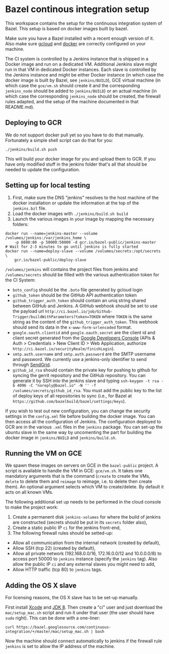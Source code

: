 # Bazel continous integration setup

This workspace contains the setup for the continuous integration
system of Bazel. This setup is based on docker images built by bazel.

Make sure you have a Bazel installed with a recent enough version of
it. Also make sure [gcloud](https://cloud.google.com/sdk/) and
[docker](https://www.docker.com) are correctly configured on your
machine.

The CI system is controlled by a Jenkins instance that is shipped in a
Docker image and run on a dedicated VM. Additional Jenkins slave might
run in that VM in dedicated Docker instances. Each slave is
controlled by the Jenkins instance and might be either Docker
instance (in which case the docker image is built by Bazel, see
`jenkins/BUILD`), GCE virtual machine (in which case the
`gce/vm.sh` should create it and the corresponding `jenkins_node`
should be added to `jenkins/BUILD`) or an actual machine (in which
case the corresponding `jenkins_node` should be created, the firewall
rules adapted, and the setup of the machine documented in that
README.md).

## Deploying to GCR

We do not support docker pull yet so you have to do that manually.
Fortunately a simple shell script can do that for you:

```
./jenkins/build.sh push
```

This will build your docker image for you and upload them to GCR. If
you have only modified stuff in the jenkins folder that's all that
should be needed to update the configuration.

## Setting up for local testing

 1. First, make sure the DNS "jenkins" resolves to the host machine of
    the docker installation or update the information at the top of
    the `jenkins.bzl` file.
 2. Load the docker images with `./jenkins/build.sh build`
 3. Launch the various images in your image by mapping the
    necessary folders:

```
docker run --name=jenkins-master --volume /volumes/jenkins:/var/jenkins_home \
    -p 8080:80 -p 50000:50000 -d gcr.io/bazel-public/jenkins-master
# Wait for 2-3 minutes to go until jenkins is fully started
docker run --name=deploy-slave --volume /volumes/secrets:/opt/secrets \
    gcr.io/bazel-public/deploy-slave
```

`/volumes/jenkins` will contains the project files from jenkins and
`/volumes/secrets` should be filled with the various authentication
token for the CI System: 

 - `boto_config` should be the `.boto` file generated by gcloud login
 - `github_token` should be the GitHub API authentication token
 - `github_trigger_auth_token` should contain an uniq string shared
    between GitHub and Jenkins. A GitHub webhook should be set to use
    the payload url
    `http://ci.bazel.io/job/Github-Trigger/buildWithParameters?token=TOKEN`
    where `TOKEN` is the same string as the content of the
    `github_trigger_auth_token`. This webhook should send its data in
    the `x-www-form-urlencoded` format.
 - `google.oauth.clientid` and `google.oauth.secret` are the client id
    and client secret generated from the
    [Google Developers Console](https://console.developers.google.com)
    (APIs & Auth > Credentials > New Client ID > Web Application,
    authorize `http://ci.bazel.io/securityRealm/finishLogin`).
 - `smtp.auth.username` and `smtp.auth.password` are the SMTP username
    and password. We currently use a jenkins-only identifier to send
    through [SendGrid](https://sendgrid.com).
 - `github_id_rsa` should contain the private key for pushing to
   github for syncing the gerrit repository and the GitHub
   repository. You can generate it by SSH into the jenkins slave and
   typing `ssh-keygen -t rsa -b 4096 -C "noreply@bazel.io"
   -N '' -f /volumes/secrets/github_id_rsa`. You must add the public
   key to the list of deploy keys of all repositories to sync (i.e.,
   for Bazel at `https://github.com/bazelbuild/bazel/settings/keys`).

If you wish to test out new configuration, you can change the security
settings in the `config.xml` file before building the docker
image. You can then access all the configuration of Jenkins. The
configuration deployed to GCR are in the various `.xml` files in the
`jenkins` package. You can set-up the ubuntu slave in the same way by
uncomenting the part for building the docker image in `jenkins/BUILD`
and `jenkins/build.sh`.

## Running the VM on GCE

We spawn these images on servers on GCE in the `bazel-public` project.
A script is available to handle the VM in GCE: `gce/vm.sh`. It takes
one mandatory arguments that is the command (`create` to create the
VMs, `delete` to delete them and `reimage` to reimage, i.e. to delete
then create them). An optional argument selects which VM to
create/delete. By default it acts on all known VMs.

The following additional set up needs to be performed in the cloud
console to make the project work:

 1. Create a permanent disk `jenkins-volumes` for where the build of
    jenkins are constructed (secrets should be put in its `secrets`
    folder also),
 2. Create a static public IP `ci` for the jenkins front-end,
 3. The following firewall rules should be setted-up:
   - Allow all communication from the internal network (created by
     default),
   - Allow SSH (tcp 22) (created by default),
   - Allow all private network (192.168.0.0/16, 172.16.0.0/12 and
     10.0.0.0/8) to access port 50000 to `jenkins` instance (specify
     the `jenkins` tag). Also allow the public IP `ci` and any
     external slaves you might need to add,
   - Allow HTTP traffic (tcp 80) to `jenkins` tags.

## Adding the OS X slave

For licensing reasons, the OS X slave has to be set-up manually.

First install [Xcode](https://developer.apple.com/xcode/downloads/)
and [JDK 8](https://jdk8.java.net/download.html). Then create a "ci"
user and just download the `mac/setup_mac.sh` script and run it under
that user (the user should have `sudo` right). This can be
done with a one-liner:

```
curl https://bazel.googlesource.com/continuous-integration/+/master/mac/setup_mac.sh | bash
```

Now the machine should connect automatically to jenkins if the
firewall rule `jenkins` is set to allow the IP address of the machine.

